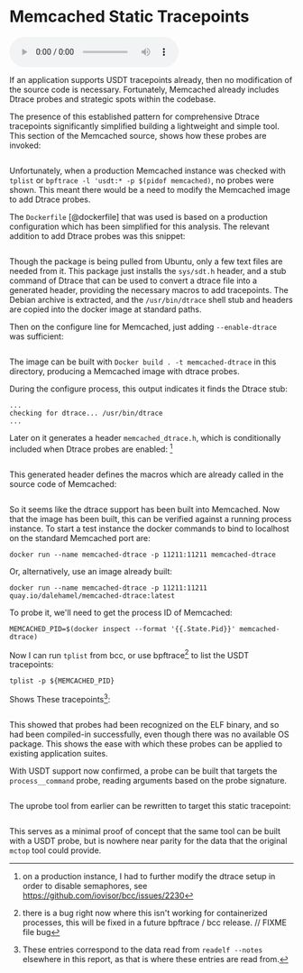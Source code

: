 # Memcached Static Tracepoints
<audio controls="1"> <source src="audio/mp3/00400-memcached-dtrace.md.plain.mp3" type="audio/mpeg"></source> </audio>

If an application supports USDT tracepoints already, then no
modification of the source code is necessary. Fortunately, Memcached
already includes Dtrace probes and strategic spots within the codebase.

The presence of this established pattern for comprehensive Dtrace
tracepoints significantly simplified building a lightweight and simple
tool. This section of the Memcached source, shows how these probes are
invoked:

```{.c include=src/memcached/memcached.c startLine=1358 endLine=1386}
```

Unfortunately, when a production Memcached instance was checked with `tplist`
or `bpftrace -l 'usdt:* -p $(pidof memcached)`, no probes were shown. This
meant there would be a need to modify the Memcached image to add Dtrace probes.

The `Dockerfile` [@dockerfile] that was used is based on a production
configuration which has been simplified for this analysis. The relevant
addition to add Dtrace probes was this snippet:

```{.bash include=src/docker/Dockerfile startLine=9 endLine=14}
```
Though the package is being pulled from Ubuntu, only a few text files
are needed from it. This package just installs the `sys/sdt.h` header, and
a stub command of Dtrace that can be used to convert a dtrace file into
a generated header, providing the necessary macros to add tracepoints.
The Debian archive is extracted, and the `/usr/bin/dtrace` shell stub and
headers are copied into the docker image at standard paths.

Then on the configure line for Memcached, just adding `--enable-dtrace` was
sufficient:

```{.bash include=src/docker/Dockerfile startLine=54 endLine=61}
```

The image can be built with `Docker build . -t memcached-dtrace` in this
directory, producing a Memcached image with dtrace probes.

During the configure process, this output indicates it finds the Dtrace stub:

```
...
checking for dtrace... /usr/bin/dtrace
...
```

Later on it generates a header `memcached_dtrace.h`, which is conditionally
included when Dtrace probes are enabled: [^9]

```{.bash include=src/dtrace-generate.txt}
```

This generated header defines the macros which are already called in the
source code of Memcached:


```{.c include=src/memcached_dtrace.h startLine=93 endLine=95}
```

So it seems like the dtrace support has been built into Memcached. Now that
the image has been built, this can be verified against a running process
instance. To start a test instance the docker commands to bind to localhost on
the standard Memcached port are:

```
docker run --name memcached-dtrace -p 11211:11211 memcached-dtrace
```

Or, alternatively, use an image already built:

```
docker run --name memcached-dtrace -p 11211:11211 quay.io/dalehamel/memcached-dtrace:latest
```

To probe it, we'll need to get the process ID of Memcached:

```
MEMCACHED_PID=$(docker inspect --format '{{.State.Pid}}' memcached-dtrace)
```

Now I can run `tplist` from bcc, or use bpftrace[^8] to list the USDT
tracepoints:

```
tplist -p ${MEMCACHED_PID}
```

Shows These tracepoints[^16]:

```{.bash include=src/tracepoints.txt}
```

This showed that probes had been recognized on the ELF binary, and so had
been compiled-in successfully, even though there was no available OS
package. This shows the ease with which these probes can be applied to
existing application suites.

With USDT support now confirmed, a probe can be built that targets the
`process__command` probe, reading arguments based on the probe signature.

```{.c include=src/memcached/memcached_dtrace.d startLine=168 endLine=174}
```

The uprobe tool from earlier can be rewritten to target this static tracepoint:

```{.awk include=src/mcsnoop-usdt.bt}
```

This serves as a minimal proof of concept that the same tool can be built with
a USDT probe, but is nowhere near parity for the data that the original `mctop`
tool could provide.

[^8]: there is a bug right now where this isn't working for
      containerized processes, this will be fixed in a future bpftrace /
      bcc release. // FIXME file bug
[^9]: on a production instance, I had to further modify the dtrace setup in
      order to disable semaphores, see https://github.com/iovisor/bcc/issues/2230
[^16]: These entries correspond to the data read from `readelf --notes`
      elsewhere in this report, as that is where these entries are read from.
